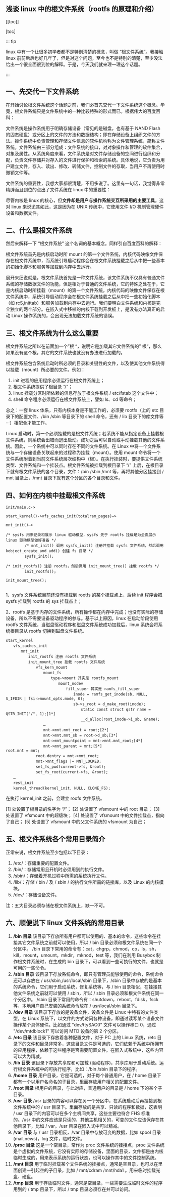 ## 浅谈 linux 中的根文件系统（rootfs 的原理和介绍）

[[toc]]

[toc]

::: tip 

linux 中有一个让很多初学者都不是特别清楚的概念，叫做 “根文件系统”。我接触 linux 前前后后也好几年了，但是对这个问题，至今也不是特别的清楚，至少没法给出一个很全面很到位的解释。于是，今天我们就来理一理这个话题。

:::

## 一、先交代一下文件系统

在开始讨论根文件系统这个话题之前，我们必首先交代一下文件系统这个概念。毕竟，根文件系统只是文件系统中的一种比较特殊的形式而已。根据伟大的百度百科：

文件系统是操作系统用于明确存储设备（常见的是磁盘，也有基于 NAND Flash 的固态硬盘）或分区上的文件的方法和数据结构；即在存储设备上组织文件的方法。操作系统中负责管理和存储文件信息的软件机构称为文件管理系统，简称文件系统。文件系统由三部分组成：文件系统的接口，对对象操作和管理的软件集合，对象及属性。从系统角度来看，文件系统是对文件存储设备的空间进行组织和分配，负责文件存储并对存入的文件进行保护和检索的系统。具体地说，它负责为用户建立文件，存入、读出、修改、转储文件，控制文件的存取，当用户不再使用时撤销文件等。

文件系统的重要性，我想大家都很清楚，不用多说了。这里有一句话，我觉得非常精辟而且到位的点出了文件系统在 linux 中的重要性：

尽管内核是 linux 的核心，但**文件却是用户与操作系统交互所采用的主要工具**。这对 linux 来说尤其如此，这是因为在 UNIX 传统中，它使用文件 I/O 机制管理硬件设备和数据文件。



## 二、什么是根文件系统

然后来解释一下 “根文件系统” 这个名词的基本概念。同样引自百度百科的解释：

根文件系统首先是内核启动时所 mount 的第一个文件系统，内核代码映像文件保存在根文件系统中，而系统引导启动程序会在根文件系统挂载之后从中把一些基本的初始化脚本和服务等加载到[内存](https://so.csdn.net/so/search?q=内存&spm=1001.2101.3001.7020)中去运行。

展开来细说就是，根文件系统首先是一种文件系统，该文件系统不仅具有普通文件系统的存储数据文件的功能，但是相对于普通的文件系统，它的特殊之处在于，它是内核启动时所挂载（mount）的第一个文件系统，内核代码的映像文件保存在根文件系统中，系统引导启动程序会在根文件系统挂载之后从中把一些初始化脚本（如 rcS,inittab）和服务加载到内存中去运行。我们要明白文件系统和内核是完全独立的两个部分。在嵌入式中移植的内核下载到开发板上，是没有办法真正的启动 Linux 操作系统的，会出现无法加载文件系统的错误。



## 三、根文件系统为什么这么重要

根文件系统之所以在前面加一个”根 “，说明它是加载其它文件系统的” 根“，那么如果没有这个根，其它的文件系统也就没有办法进行加载的。

根文件系统包含系统启动时所必须的目录和关键性的文件，以及使其他文件系统得以挂载（mount）所必要的文件。例如：

1. init 进程的应用程序必须运行在根文件系统上；
2. 根文件系统提供了根目录 “/”；
3. linux 挂载分区时所依赖的信息存放于根文件系统 / etc/fstab 这个文件中；
4. shell 命令程序必须运行在根文件系统上，譬如 ls、cd 等命令；

总之：一套 linux 体系，只有内核本身是不能工作的，必须要 rootfs（上的 etc 目录下的配置文件、/bin /sbin 等目录下的 shell 命令，还有 / lib 目录下的库文件等 ···）相配合才能工作。

Linux 启动时，第一个必须挂载的是根文件系统；若系统不能从指定设备上挂载根文件系统，则系统会出错而退出启动。成功之后可以自动或手动挂载其他的文件系统。因此，一个系统中可以同时存在不同的文件系统。在 Linux 中将一个文件系统与一个存储设备关联起来的过程称为挂载（mount）。使用 mount 命令将一个文件系统附着到当前文件系统层次结构中（根）。在执行挂装时，要提供文件系统类型、文件系统和一个挂装点。根文件系统被挂载到根目录下 “/” 上后，在根目录下就有根文件系统的各个目录，文件：/bin /sbin /mnt 等，再将其他分区挂接到 / mnt 目录上，/mnt 目录下就有这个分区的各个目录和文件。



## 四、如何在内核中挂载根文件系统

```
init/main.c->

start_kernel()->vfs_caches_init(totalram_pages)–>

mnt_init()–>

/* sysfs 用来记录和展示 linux 驱动模型，sysfs 先于 rootfs 挂载是为全面展示 linux 驱动模型做好准备 */
　　　　　/* mnt_init() 调用 sysfs_init() 注册并挂载 sysfs 文件系统，然后调用 kobject_create_and_add() 创建 fs 目录 */
　　　　　sysfs_init();

/* init_rootfs() 注册 rootfs，然后调用 init_mount_tree() 挂载 rootfs */
　　　　　init_rootfs();

init_mount_tree();


```

1、sysfs 文件系统目前还没有挂载到 rootfs 的某个挂载点上，后续 init 程序会把 sysfs 挂载到 rootfs 的 sys 挂载点上；

2、rootfs 是基于内存的文件系统，所有操作都在内存中完成；也没有实际的存储设备，所以不需要设备驱动程序的参与。基于以上原因，linux 在启动阶段使用 rootfs 文件系统，当磁盘驱动程序和磁盘文件系统成功加载后，linux 系统会将系统根目录从 rootfs 切换到磁盘文件系统。

```
start_kernel
　　vfs_caches_init
　　　　mnt_init
　　　　　　init_rootfs 注册 rootfs 文件系统
　　　　　　init_mount_tree 挂载 rootfs 文件系统
　　　　　　　　vfs_kern_mount
　　　　　　　　　　mount_fs
　　　　　　　　　　　　type->mount 其实是 rootfs_mount
　　　　　　　　　　　　　　mount_nodev
　　　　　　　　　　　　　　　　fill_super 其实是 ramfs_fill_super
　　　　　　　　　　　　　　　　　　inode = ramfs_get_inode(sb, NULL, S_IFDIR | fsi->mount_opts.mode, 0);
　　　　　　　　　　　　　　　　　　sb->s_root = d_make_root(inode);
　　　　　　　　　　　　　　　　　　　　static const struct qstr name = QSTR_INIT("/", 1);[1*]
　　　　　　　　　　　　　　　　　　　　__d_alloc(root_inode->i_sb, &name);
　　　　　　　　　　…
　　　　　　　　　　mnt->mnt.mnt_root = root;[2*]
　　　　　　　　　　mnt->mnt.mnt_sb = root->d_sb;[3*]
　　　　　　　　　　mnt->mnt_mountpoint = mnt->mnt.mnt_root;[4*]
　　　　　　　　　　mnt->mnt_parent = mnt;[5*]
root.mnt = mnt;
　　　　　　　　root.dentry = mnt->mnt_root;
　　　　　　　　mnt->mnt_flags |= MNT_LOCKED;
　　　　　　　　set_fs_pwd(current->fs, &root);
　　　　　　　　set_fs_root(current->fs, &root);
　　…
　　rest_init
　　kernel_thread(kernel_init, NULL, CLONE_FS);
```

在执行 kernel_init 之前，会建立 roofs 文件系统。

[1] 处设置了根目录的名字为 “/”；
[2] 处设置了 vfsmount 中的 root 目录；
[3] 处设置了 vfsmount 中的超级块；
[4] 处设置了 vfsmount 中的文件挂载点，指向了自己；
[5] 处设置了 vfsmount 中的父文件系统的 vfsmount 为自己；



## 五、根文件系统各个常用目录简介

正常来说，根文件系统至少包括以下目录：

1. /etc/：存储重要的配置文件。
2. /bin/：存储常用且开机时必须用到的执行文件。
3. /sbin/：存储着开机过程中所需的系统执行文件。
4. /lib/：存储 / bin / 及 / sbin / 的执行文件所需的链接库，以及 Linux 的内核模块。
5. /dev/：存储设备文件。

注：五大目录必须存储在根文件系统上，缺一不可。



## 六、顺便说下 linux 文件系统的常用目录

1. **/bin 目录**
   该目录下存放所有用户都可以使用的、基本的命令，这些命令在挂接其它文件系统之前就可以使用，所以 / bin 目录必须和根文件系统在同一个分区中。
   /bin 目录下常用的命令有：cat，chgrp，chmod，cp，ls，sh，kill，mount，umount，mkdir，mknod，test 等，我们在利用 Busybox 制作根文件系统时，在生成的 bin 目录下，可以看到一些可执行的文件，也就是可用的一些命令。
2. **/sbin 目录**
   该目录下存放系统命令，即只有管理员能够使用的命令，系统命令还可以存放在 / usr/sbin,/usr/local/sbin 目录下，/sbin 目录中存放的是基本的系统命令，它们用于启动系统，修复系统等，与 / bin 目录相似，在挂接其他文件系统之前就可以使用 / sbin，所以 / sbin 目录必须和根文件系统在同一个分区中。
   /sbin 目录下常用的命令有：shutdown，reboot，fdisk，fsck 等，本地用户自己安装的系统命令放在 / usr/local/sbin 目录下。
3. **/dev 目录**
   该目录下存放的是设备文件，设备文件是 Linux 中特有的文件类型，在 Linux 系统下，以文件的方式访问各种设备，即通过读写某个设备文件操作某个具体硬件。比如通过 "dev/ttySAC0" 文件可以操作串口 0，通过 "/dev/mtdblock1" 可以访问 MTD 设备的第 2 个分区。
4. **/etc 目录**
   该目录下存放着各种配置文件，对于 PC 上的 Linux 系统，/etc 目录下的文件和目录非常多，这些目录文件是可选的，它们依赖于系统中所拥有的应用程序，依赖于这些程序是否需要配置文件。在嵌入式系统中，这些内容可以大为精减。
5. **/lib 目录**
   该目录下存放共享库和可加载 (驱动程序)，共享库用于启动系统。运行根文件系统中的可执行程序，比如：/bin /sbin 目录下的程序。
6. **/home 目录**
   用户目录，它是可选的，对于每个普通用户，在 / home 目录下都有一个以用户名命名的子目录，里面存放用户相关的配置文件。
7. **/root 目录**
   根用户的目录，与此对应，普通用户的目录是 / home 下的某个子目录。
8. **/usr 目录**
   /usr 目录的内容可以存在另一个分区中，在系统启动后再挂接到根文件系统中的 / usr 目录下。里面存放的是共享、只读的程序和数据，这表明 / usr 目录下的内容可以在多个主机间共享，这些主要也符合 FHS 标准的。/usr 中的文件应该是只读的，其他主机相关的，可变的文件应该保存在其他目录下，比如 / var。/usr 目录在嵌入式中可以精减。
9. **/var 目录**
   与 / usr 目录相反，/var 目录中存放可变的数据，比如 spool 目录 (mail,news)，log 文件，临时文件。
10. **/proc 目录**
    这是一个空目录，常作为 proc 文件系统的挂接点，proc 文件系统是个虚拟的文件系统，它没有实际的存储设备，里面的目录，文件都是由内核临时生成的，用来表示系统的运行状态，也可以操作其中的文件控制系统。
11. **/mnt 目录**
    用于临时挂载某个文件系统的挂接点，通常是空目录，也可以在里面创建一引起空的子目录，比如 / mnt/cdram /mnt/hda1 。用来临时挂载光盘、硬盘。
12. **/tmp 目录**
    用于存放临时文件，通常是空目录，一些需要生成临时文件的程序用到的 / tmp 目录下，所以 / tmp 目录必须存在并可以访问。